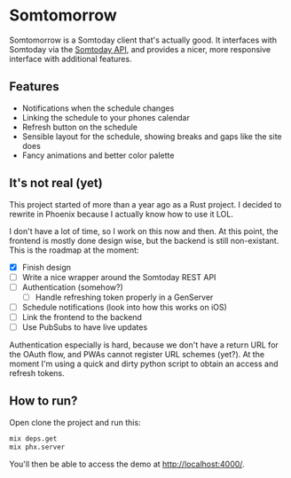 # Somtomorrow

Somtomorrow is a Somtoday client that's actually good. It interfaces with Somtoday via the [Somtoday API](https://github.com/MJTSgamer/somtoday-api-docs), and provides a nicer, more responsive interface with additional features.

## Features

- Notifications when the schedule changes
- Linking the schedule to your phones calendar
- Refresh button on the schedule
- Sensible layout for the schedule, showing breaks and gaps like the site does
- Fancy animations and better color palette

## It's not real (yet)

This project started of more than a year ago as a Rust project. I decided to rewrite in Phoenix because I actually know how to use it LOL.

I don't have a lot of time, so I work on this now and then. At this point, the frontend is mostly done design wise, but the backend is still non-existant. This is the roadmap at the moment:

- [x] Finish design
- [ ] Write a nice wrapper around the Somtoday REST API
- [ ] Authentication (somehow?)
  - [ ] Handle refreshing token properly in a GenServer
- [ ] Schedule notifications (look into how this works on iOS)
- [ ] Link the frontend to the backend
- [ ] Use PubSubs to have live updates

Authentication especially is hard, because we don't have a return URL for the OAuth flow, and PWAs cannot register URL schemes (yet?). At the moment I'm using a quick and dirty python script to obtain an access and refresh tokens.

## How to run?

Open clone the project and run this:

```bash
mix deps.get
mix phx.server
```

You'll then be able to access the demo at <http://localhost:4000/>.

